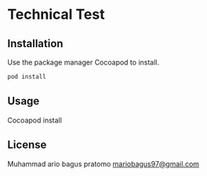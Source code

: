 #  Technical Test


## Installation

Use the package manager Cocoapod to install.

```bash
pod install
```

## Usage

Cocoapod install

## License
Muhammad ario bagus pratomo mariobagus97@gmail.com
